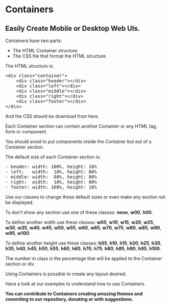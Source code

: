 # Containers
## Easily Create Mobile or Desktop Web UIs.

Containers have two parts:

- The HTML Container structure
- The CSS file that format the HTML structure

The HTML structure is:

<pre>
&lt;div class="container"&gt;
    &lt;div class="header"&gt;&lt;/div&gt;
    &lt;div class="left"&gt;&lt;/div&gt;
    &lt;div class="middle"&gt;&lt;/div&gt;
    &lt;div class="right"&gt;&lt;/div&gt;
    &lt;div class="footer"&gt;&lt;/div&gt;
&lt;/div&gt;
</pre>

And the CSS should be download from here.

Each Container section can contain another Container or any HTML tag, form or component.

You should avoid to put components inside the Container but out of a Container section.

The default size of each Container section is:

<pre>
- header: width: 100%, height: 10%
- left:   width:  10%, height: 80%
- middle: width:  80%, height: 80%
- right:  width:  10%, height: 80%
- footer: width: 100%, height: 10%
</pre>

Use our classes to change these default sizes or even make any section not be displayed.

To don't show any section use one of these classes: **none**, **w00**, **h00**.

To define another width use these classes:
**w05**, **w10**, **w15**, **w20**, **w25**, **w30**, **w35**, **w40**, **w45**, **w50**, 
**w55**, **w60**, **w65**, **w70**, **w75**, **w80**, **w85**, **w90**, **w95**, **w100**.

To define another height use these classes:
**h05**, **h10**, **h15**, **h20**, **h25**, **h30**, **h35**, **h40**, **h45**, **h50**, 
**h55**, **h60**, **h65**, **h70**, **h75**, **h80**, **h85**, **h90**, **h95**, **h100**.

The number in class is the percentage that will be applied to the Container section or div.

Using Containers is possible to create any layout desired.

Have a look at our examples to understand how to use Containers.

**You can contribute to Containers creating amazing themes and commiting to our repository, donating or with suggestions.**
